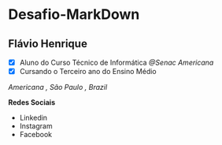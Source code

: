 # Desafio-MarkDown

## Flávio Henrique
- [x] Aluno do Curso Técnico de Informática _@Senac Americana_
- [x] Cursando o Terceiro ano do Ensino Médio 

*Americana , São Paulo , Brazil* 

**Redes Sociais**
- Linkedin 
- Instagram 
- Facebook 
